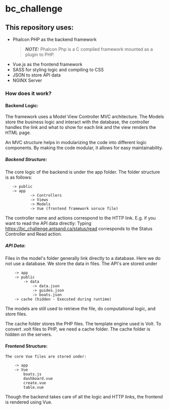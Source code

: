 # bc_challenge

## This repository uses:

- Phalcon PHP as the backend framework
	> **_NOTE:_**  Phalcon Php is a C compiled framework mounted as a plugin to PHP. 
- Vue.js as the frontend framework
- SASS for styling logic and compiling to CSS  
- JSON to store API data 
- NGINX Server

### How does it work?
#### Backend Logic:
The framework uses a Model View Controller  MVC architecture. The Models store the business logic and interact with the database, the controller handles the link and what to show for each link and the view renders the HTML page. 

An MVC structure helps in modularizing the code into different logic components. By making the code modular, it allows for easy maintainability. 
##### Backend Structure:
 The core logic of the backend is under the app folder. The folder structure is as follows:
 ```
	-> public
	-> app
			-> Controllers 
			-> Views
			-> Models
			-> Vue (frontend framework soruce file)
```
The controller name and actions correspond to the HTTP link.
E.g. if you want to read the API data directly:
Typing https://bc_challenge.antsand.ca/status/read
corresponds to the Status Controller and Read action.

##### API Data:
Files in the model's folder generally link directly to a database. Here we do not use a database. We store the data in files. The API's are stored under
```
	-> app
	-> public
		-> data
			-> data.json
			-> guides.json
			-> boats.json	
	-> cache (hidden - Executed during runtime)
```
The models are still used to retrieve the file, do computational logic, and store files.

The cache folder stores the PHP files. The template engine used is Volt. To convert .volt files to PHP, we need a cache folder. The cache folder is hidden on the servers.

#### Frontend Structure:
	The core Vue files are stored under:
	
		-> app
		-> Vue
			boats.js
			dashboard.vue
			create.vue
			table.vue

Though the backend takes care of all the logic and HTTP links, the frontend is rendered using Vue. 
